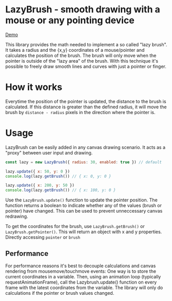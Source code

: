 # LazyBrush - smooth drawing with a mouse or any pointing device

[Demo](https://dulnan.net/var/lazybrush/)

This library provides the math needed to implement a so called "lazy brush". It takes a radius and the {x,y} coordinates of a mouse/pointer and calculates the position of the brush.
The brush will only move when the pointer is outside of the "lazy area" of the brush. With this technique it's possible to freely draw smooth lines and curves with just a pointer or finger.

# How it works
Everytime the position of the pointer is updated, the distance to the brush is calculated.
If this distance is greater than the defined radius, it will move the brush by `distance - radius` pixels in the direction where the pointer is.

# Usage
LazyBrush can be easily added in any canvas drawing scenario. It acts as a "proxy" between user input and drawing.

```javascript
const lazy = new LazyBrush({ radius: 30, enabled: true }) // default

lazy.update({ x: 50, y: 0 })
console.log(lazy.getBrush()) // { x: 0, y: 0 }

lazy.update({ x: 200, y: 50 })
console.log(lazy.getBrush()) // { x: 100, y: 0 }
```

Use the `LazyBrush.update()` function to update the pointer position. The function returns a boolean to indicate whether any of the values (brush or pointer) have changed.
This can be used to prevent unneccessary canvas redrawing.

To get the coordinates for the brush, use `LazyBrush.getBrush()` or `LazyBrush.getPointer()`. This will return an object with x and y properties. Directly accessing `pointer` or `brush` 

## Performance
For performance reasons it's best to decouple calculations and canvas rendering from mousemove/touchmove events: One way is to store the current coordinates in a variable.
Then, using an animation loop (typically requestAnimationFrame), call the Lazybrush.update() function on every frame with the latest coordinates from the variable.
The library will only do calculations if the pointer or brush values changed.
